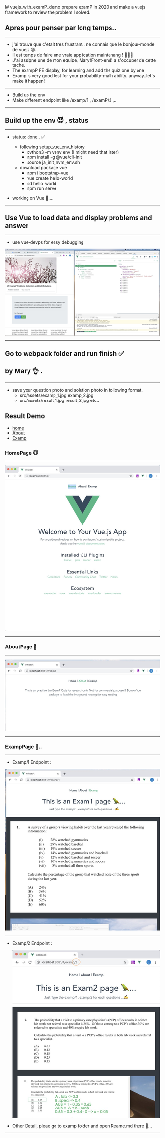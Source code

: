 l# vuejs_with_examP_demo
prepare examP in 2020 and make a vuejs framework to review the problem I solved.

## Apres pour penser par long temps..
---

- j'ai trouve que c'etait tres frustrant.. ne connais que le bonjour-monde de vuejs 😓.. 
- Il est temps de faire une vraie application maintenang ! 🤸🏻‍♂️
- J'ai assigne une de mon equipe, Mary(Front-end) a s'occuper de cette tache.
- The exampP FE display, for learning and add the quiz one by one
- Examp is very good test for your probability-math ability. anyway..let's make it happen!

--- 
- Build up the env
- Make different endpoint like /examp/1 , /examP/2 ,..

--- 

## Build up the env 😈 , status 
---

- status: done.. ✅
    - following setup_vue_env_history
        - python3 -m venv env (I  might need that later)
        - npm install -g @vue/cli-init
        - source ja_init_nvm_env.sh
    - download package vue
        - npm i bootstrap-vue
        - vue create hello-world
        - cd hello_world
        - npm run serve
    
- working on Vue 🦜....



---

## Use Vue to load data and display problems and answer
---

- use vue-devps for easy debugging

![debug](img/use_vue_dev_tool.jpg)

  
---


## Go to  webpack folder and run  finish ✅ 
## by Mary 👌 .

---

- save your question photo  and solution photo in following format.
    - src/assets/examp_1.jpg examp_2.jpg
    - src/assets/result_1.jpg result_2.jpg etc..

## Result Demo
- [home](#home)
- [About](#about)
- [Examp](#examp)



<a name="home"></a>
--- 
### HomePage  😈

---
![home](img/page_home.jpg)

---

<a name="about"></a>
### AboutPage 📂
--- 

![about](img/about.jpg)

--- 

<a name="examp"></a>
### ExampPage  🐸..


---
- Examp/1 Endpoint : 

 ![examp1](img/examp_1.jpg)

--- 

- Examp/2 Endpoint :

  ![2](img/examp2.jpg)


- Other Detail, pleae go to examp folder and open Reame.md there 🦜...


---

